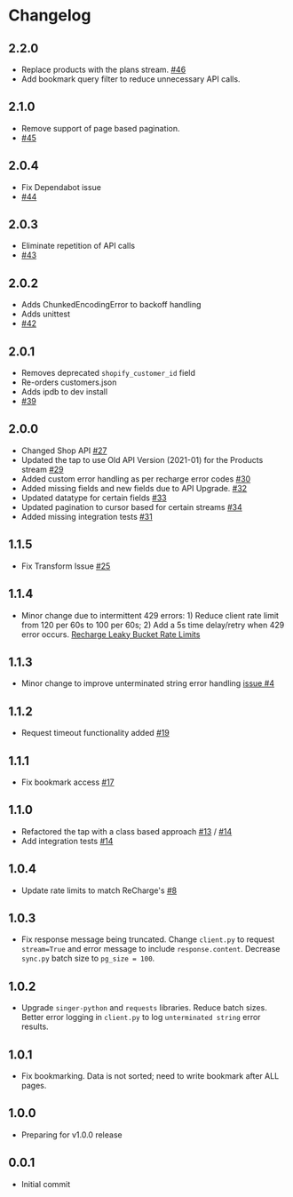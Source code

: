 # Changelog

## 2.2.0
  * Replace products with the plans stream. [#46](https://github.com/singer-io/tap-recharge/pull/46)
  * Add bookmark query filter to reduce unnecessary API calls.

## 2.1.0
  * Remove support of page based pagination.
  * [#45](https://github.com/singer-io/tap-recharge/pull/45)

## 2.0.4
  * Fix Dependabot issue
  * [#44](https://github.com/singer-io/tap-recharge/pull/44)

## 2.0.3
  * Eliminate repetition of API calls
  * [#43](https://github.com/singer-io/tap-recharge/pull/43)

## 2.0.2
  * Adds ChunkedEncodingError to backoff handling
  * Adds unittest
  * [#42](https://github.com/singer-io/tap-recharge/pull/42)

## 2.0.1
  * Removes deprecated `shopify_customer_id` field
  * Re-orders customers.json
  * Adds ipdb to dev install
  * [#39](https://github.com/singer-io/tap-recharge/pull/39)

## 2.0.0
  * Changed Shop API [#27](https://github.com/singer-io/tap-recharge/pull/27)
  * Updated the tap to use Old API Version (2021-01) for the Products stream [#29](https://github.com/singer-io/tap-recharge/pull/29)
  * Added custom error handling as per recharge error codes [#30](https://github.com/singer-io/tap-recharge/pull/30)
  * Added missing fields and new fields due to API Upgrade. [#32](https://github.com/singer-io/tap-recharge/pull/32)
  * Updated datatype for certain fields [#33](https://github.com/singer-io/tap-recharge/pull/33)
  * Updated pagination to cursor based for certain streams [#34](https://github.com/singer-io/tap-recharge/pull/34)
  * Added missing integration tests [#31](https://github.com/singer-io/tap-recharge/pull/31)

## 1.1.5
  * Fix Transform Issue [#25](https://github.com/singer-io/tap-recharge/pull/25)

## 1.1.4
  * Minor change due to intermittent 429 errors: 1) Reduce client rate limit from 120 per 60s to 100 per 60s; 2) Add a 5s time delay/retry when 429 error occurs. [Recharge Leaky Bucket Rate Limits](https://docs.rechargepayments.com/docs/api-rate-limits)

## 1.1.3
  * Minor change to improve unterminated string error handling [issue #4](https://github.com/singer-io/tap-recharge/issues/4)

## 1.1.2
  * Request timeout functionality added [#19](https://github.com/singer-io/tap-recharge/pull/19)

## 1.1.1
  * Fix bookmark access [#17](https://github.com/stitchdata/sources-utils/pull/17)

## 1.1.0
  * Refactored the tap with a class based approach [#13](https://github.com/stitchdata/sources-utils/pull/13) / [#14](https://github.com/singer-io/tap-recharge/pull/14)
  * Add integration tests [#14](https://github.com/stitchdata/sources-utils/pull/14)

## 1.0.4
  * Update rate limits to match ReCharge's [#8](https://github.com/singer-io/tap-recharge/pull/8)

## 1.0.3
  * Fix response message being truncated. Change `client.py` to request `stream=True` and error message to include `response.content`. Decrease `sync.py` batch size to `pg_size = 100`.

## 1.0.2
  * Upgrade `singer-python` and `requests` libraries. Reduce batch sizes. Better error logging in `client.py` to log `unterminated string` error results.

## 1.0.1
  * Fix bookmarking. Data is not sorted; need to write bookmark after ALL pages.

## 1.0.0
  * Preparing for v1.0.0 release

## 0.0.1
  * Initial commit

